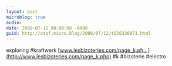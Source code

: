 ```yaml
---
layout: post
microblog: true
audio: 
date: 2008-07-12 00:00:00 -0000
guid: http://xtof.micro.blog/2008/07/12/t856330071.html
---
```

exploring #kraftwerk [www.lesbizoteries.com/page_k.ph...](http://www.lesbizoteries.com/page_k.php) #k #bizoterie #electro

